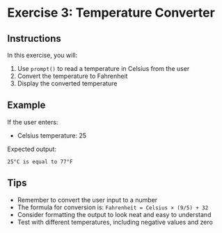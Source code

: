 # Exercise 3: Temperature Converter

## Instructions
In this exercise, you will:
1. Use `prompt()` to read a temperature in Celsius from the user
2. Convert the temperature to Fahrenheit 
3. Display the converted temperature

## Example
If the user enters:
- Celsius temperature: 25

Expected output:
```
25°C is equal to 77°F
```

## Tips
- Remember to convert the user input to a number
- The formula for conversion is: `Fahrenheit = Celsius × (9/5) + 32`
- Consider formatting the output to look neat and easy to understand
- Test with different temperatures, including negative values and zero 